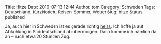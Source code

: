 Title: Hitze
Date: 2010-07-13 12:44
Author: tom
Category: Schweden
Tags: Deutschland, KurzNotiert, Reisen, Sommer, Wetter
Slug: hitze
Status: published

Ja, auch hier in Schweden ist es gerade richtig
[heiss](http://sverigesradio.se/cgi-bin/international/nyhetssidor/artikel.asp?nyheter=1&programid=2108&artikel=3850903).
Ich hoffe ja auf Abkühlung in Süddeutschland ab übermorgen. Dann komme
ich nämlich da an – nach etwa 20 Stunden Zug.

